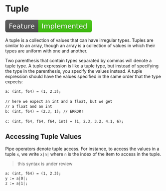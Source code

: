 # Tuple
![Feature Implemented](Badge_Implemented.svg)

A tuple is a collection of values that can have irregular types. Tuples are similar
to an array, though an array is a collection of values in which their types are
uniform with one and another.

Two parenthesis that contain types separated by commas will denote a tuple type. A
tuple expression is like a tuple type, but instead of specifying the type
in the parenthesis, you specify the values instead. A tuple expression should have
the values specified in the same order that the type expects:

```
a: (int, f64) = (1, 2.3);

// here we expect an int and a float, but we get
// a float and an int
b: (int, f64) = (2.3, 1); // ERROR!

c: (int, f64, f64, f64, int) = (1, 2.3, 3.2, 4.1, 6);
```

## Accessing Tuple Values
Pipe operators denote tuple access. For instance, to access the values in a tuple
`x`, we write `x|n|` where `n` is the index of the item to access in the tuple.

> this syntax is under review

```
a: (int, f64) = (1, 2.3);
y := a|0|;
z := a|1|;
```